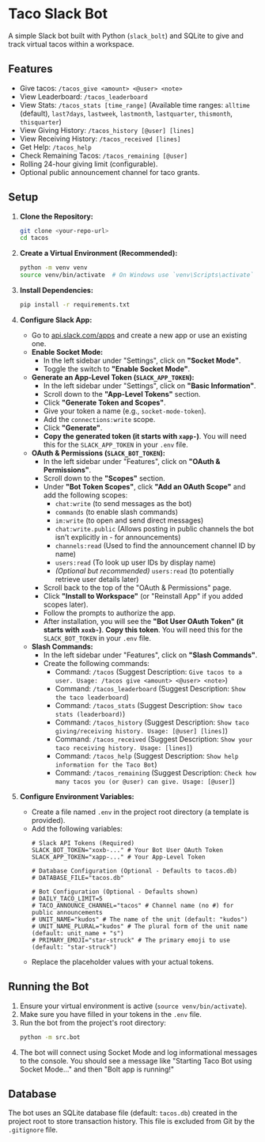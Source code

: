 # Taco Slack Bot

A simple Slack bot built with Python (`slack_bolt`) and SQLite to give and track virtual tacos within a workspace.

## Features

*   Give tacos: `/tacos_give <amount> <@user> <note>`
*   View Leaderboard: `/tacos_leaderboard`
*   View Stats: `/tacos_stats [time_range]` (Available time ranges: `alltime` (default), `last7days`, `lastweek`, `lastmonth`, `lastquarter`, `thismonth`, `thisquarter`)
*   View Giving History: `/tacos_history [@user] [lines]`
*   View Receiving History: `/tacos_received [lines]`
*   Get Help: `/tacos_help`
*   Check Remaining Tacos: `/tacos_remaining [@user]`
*   Rolling 24-hour giving limit (configurable).
*   Optional public announcement channel for taco grants.

## Setup

1.  **Clone the Repository:**
    ```bash
    git clone <your-repo-url>
    cd tacos
    ```

2.  **Create a Virtual Environment (Recommended):**
    ```bash
    python -m venv venv
    source venv/bin/activate  # On Windows use `venv\Scripts\activate`
    ```

3.  **Install Dependencies:**
    ```bash
    pip install -r requirements.txt
    ```

4.  **Configure Slack App:**
    *   Go to [api.slack.com/apps](https://api.slack.com/apps) and create a new app or use an existing one.
    *   **Enable Socket Mode:**
        *   In the left sidebar under "Settings", click on **"Socket Mode"**.
        *   Toggle the switch to **"Enable Socket Mode"**.
    *   **Generate an App-Level Token (`SLACK_APP_TOKEN`):**
        *   In the left sidebar under "Settings", click on **"Basic Information"**.
        *   Scroll down to the **"App-Level Tokens"** section.
        *   Click **"Generate Token and Scopes"**.
        *   Give your token a name (e.g., `socket-mode-token`).
        *   Add the `connections:write` scope.
        *   Click **"Generate"**.
        *   **Copy the generated token (it starts with `xapp-`)**. You will need this for the `SLACK_APP_TOKEN` in your `.env` file.
    *   **OAuth & Permissions (`SLACK_BOT_TOKEN`):**
        *   In the left sidebar under "Features", click on **"OAuth & Permissions"**.
        *   Scroll down to the **"Scopes"** section.
        *   Under **"Bot Token Scopes"**, click **"Add an OAuth Scope"** and add the following scopes:
            *   `chat:write` (to send messages as the bot)
            *   `commands` (to enable slash commands)
            *   `im:write` (to open and send direct messages)
            *   `chat:write.public` (Allows posting in public channels the bot isn't explicitly in - for announcements)
            *   `channels:read` (Used to find the announcement channel ID by name)
            *   `users:read` (To look up user IDs by display name)
            *   _(Optional but recommended)_ `users:read` (to potentially retrieve user details later)
        *   Scroll back to the top of the "OAuth & Permissions" page.
        *   Click **"Install to Workspace"** (or "Reinstall App" if you added scopes later).
        *   Follow the prompts to authorize the app.
        *   After installation, you will see the **"Bot User OAuth Token" (it starts with `xoxb-`)**. **Copy this token**. You will need this for the `SLACK_BOT_TOKEN` in your `.env` file.
    *   **Slash Commands:**
        *   In the left sidebar under "Features", click on **"Slash Commands"**.
        *   Create the following commands:
            *   Command: `/tacos` (Suggest Description: `Give tacos to a user. Usage: /tacos give <amount> <@user> <note>`)
            *   Command: `/tacos_leaderboard` (Suggest Description: `Show the taco leaderboard`)
            *   Command: `/tacos_stats` (Suggest Description: `Show taco stats (leaderboard)`)
            *   Command: `/tacos_history` (Suggest Description: `Show taco giving/receiving history. Usage: [@user] [lines]`)
            *   Command: `/tacos_received` (Suggest Description: `Show your taco receiving history. Usage: [lines]`)
            *   Command: `/tacos_help` (Suggest Description: `Show help information for the Taco Bot`)
            *   Command: `/tacos_remaining` (Suggest Description: `Check how many tacos you (or @user) can give. Usage: [@user]`)

5.  **Configure Environment Variables:**
    *   Create a file named `.env` in the project root directory (a template is provided).
    *   Add the following variables:
        ```dotenv
        # Slack API Tokens (Required)
        SLACK_BOT_TOKEN="xoxb-..." # Your Bot User OAuth Token
        SLACK_APP_TOKEN="xapp-..." # Your App-Level Token

        # Database Configuration (Optional - Defaults to tacos.db)
        # DATABASE_FILE="tacos.db"

        # Bot Configuration (Optional - Defaults shown)
        # DAILY_TACO_LIMIT=5
        # TACO_ANNOUNCE_CHANNEL="tacos" # Channel name (no #) for public announcements
        # UNIT_NAME="kudos" # The name of the unit (default: "kudos")
        # UNIT_NAME_PLURAL="kudos" # The plural form of the unit name (default: unit_name + "s")
        # PRIMARY_EMOJI="star-struck" # The primary emoji to use (default: "star-struck")
        ```
    *   Replace the placeholder values with your actual tokens.

## Running the Bot

1.  Ensure your virtual environment is active (`source venv/bin/activate`).
2.  Make sure you have filled in your tokens in the `.env` file.
3.  Run the bot from the project's root directory:
    ```bash
    python -m src.bot
    ```
4.  The bot will connect using Socket Mode and log informational messages to the console. You should see a message like "Starting Taco Bot using Socket Mode..." and then "Bolt app is running!"

## Database

The bot uses an SQLite database file (default: `tacos.db`) created in the project root to store transaction history. This file is excluded from Git by the `.gitignore` file.    